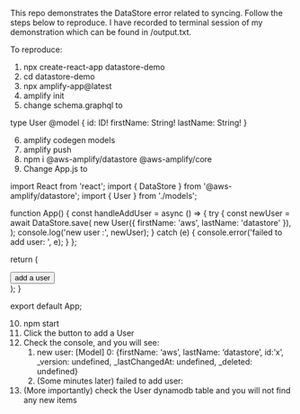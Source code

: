 This repo demonstrates the DataStore error related to syncing. Follow the steps below to reproduce. I have recorded to terminal session of my demonstration which can be found in /output.txt.

To reproduce:

1. npx create-react-app datastore-demo
2. cd datastore-demo
3. npx amplify-app@latest
4. amplify init
5. change schema.graphql to

type User @model {
id: ID!
firstName: String!
lastName: String!
}

6. amplify codegen models
7. amplify push
8. npm i @aws-amplify/datastore @aws-amplify/core
9. Change App.js to

import React from 'react';
import { DataStore } from '@aws-amplify/datastore';
import { User } from './models';

function App() {
const handleAddUser = async () => {
try {
const newUser = await DataStore.save(
new User({ firstName: 'aws', lastName: 'datastore' }),
);
console.log('new user :', newUser);
} catch (e) {
console.error('failed to add user: ', e);
}
};

return (

<div className="App">
<button onClick={handleAddUser}>add a user</button>
</div>
);
}

export default App;

10. npm start
11. Click the button to add a User
12. Check the console, and you will see:
    1. new user: [Model] 0: {firstName: ‘aws’, lastName: ‘datastore’, id:’x’, \_version: undefined, \_lastChangedAt: undefined, \_deleted: undefined}
    2. (Some minutes later) failed to add user:
13. (More importantly) check the User dynamodb table and you will not find any new items
